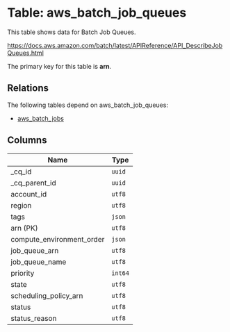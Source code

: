 # Table: aws_batch_job_queues

This table shows data for Batch Job Queues.

https://docs.aws.amazon.com/batch/latest/APIReference/API_DescribeJobQueues.html

The primary key for this table is **arn**.

## Relations

The following tables depend on aws_batch_job_queues:
  - [aws_batch_jobs](aws_batch_jobs.md)

## Columns

| Name          | Type          |
| ------------- | ------------- |
|_cq_id|`uuid`|
|_cq_parent_id|`uuid`|
|account_id|`utf8`|
|region|`utf8`|
|tags|`json`|
|arn (PK)|`utf8`|
|compute_environment_order|`json`|
|job_queue_arn|`utf8`|
|job_queue_name|`utf8`|
|priority|`int64`|
|state|`utf8`|
|scheduling_policy_arn|`utf8`|
|status|`utf8`|
|status_reason|`utf8`|